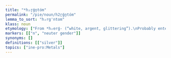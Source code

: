 ```yaml
---
title: "*h₂r̥ǵn̥tóm"
permalink: "/pie/noun/h2r̥ǵn̥tóm"
lemma_to_sort: "h₂rg'ntom"
klass: noun
etymology: ["From *h₂erǵ- (“white, argent, glittering”).\nProbably entered the vocabulary with the meaning 'white metal, (probably) silver' around 3,500 BC. "]
markers: [["n", "neuter gender"]]
synonyms: []
definitions: [["silver"]]
topics: ["ine-pro:Metals"]
---
```

